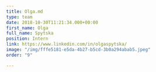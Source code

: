 ```yaml
---
title: Olga.md
type: team
date: 2018-10-30T11:21:34.000+00:00
first_name: Olga
full_name: Spytska
position: Intern
link: https://www.linkedin.com/in/olgaspytska/
image: "/img/fffe5181-e5da-4b27-b5cd-3b0a294abab5.jpeg"
order: "9"

---
```

